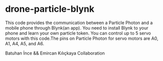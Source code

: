 # drone-particle-blynk
This code provides the communication between a Particle Photon and a mobile phone through Blynk(an app).
You need to install Blynk to your phone and learn your own particle token.
You can control up to 5 servo motors with this code.The pins on Particle Photon for servo motors are A0, A1, A4, A5, and A6. 


Batuhan İnce && Emircan Kılıçkaya Collaboration 
